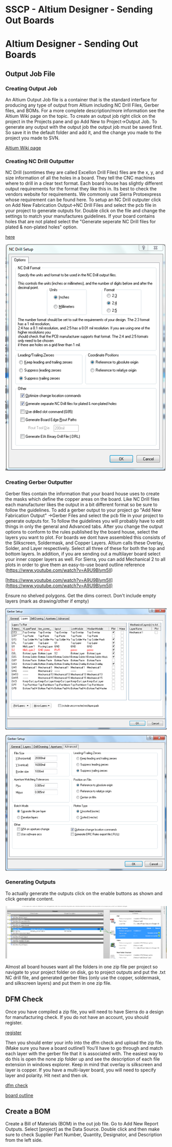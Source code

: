 # SSCP - Altium Designer - Sending Out Boards

# Altium Designer - Sending Out Boards

## Output Job File

[](#h.rhtf37q3zdq)

### Creating Output Job

[](#h.trpilvplwd40)

An Altium Output Job file is a container that is the standard interface for producing any type of output from Altium including NC Drill Files, Gerber files, and BOMs. For a more complete description/more information see the Altium Wiki page on the topic. To create an output job right click on the project in the Projects pane and go Add New to Project->Output Job. To generate any output with the output job the output job must be saved first. So save it in the default folder and add it, and the change you made to the project you made to SVN. 

[ Altium Wiki page](http://wiki.altium.com/display/ADOH/Design+to+Manufacturing)

### Creating NC Drill Outputter

[](#h.34yg5xly40fm)

NC Drill (somtimes they are called Excellon Drill Files) files are the x, y, and size information of all the holes in a board. They tell the CNC machines where to drill in a clear text format. Each board house has slightly different output requirements for the format they like this in. Its best to check the vendors website for requirements. We commonly use Sierra Protoexpress whose requirement can be found here. To setup an NC Drill outputer click on Add New Fabrication Output->NC Drill Files and select the pcb file in your project to generate outputs for. Double click on the file and change the settings to match your manufactures guidelines. If your board contains holes that are not plated select the "Generate seperate NC Drill files for plated & non-plated holes" option. 

[ here](https://www.protoexpress.com/content/noTouch.jsp?XXREFPATH=TOPMENU-PRODSVCS)

![](../../../../../assets/image_8d03eea074.png)

### Creating Gerber Outputter

[](#h.x1whtiwj8loy)

Gerber files contain the information that your board house uses to create the masks which define the copper areas on the board. Like NC Drill files each manufacturer likes the output in a bit different format so be sure to follow the guidelines. To add a gerber output to your project go "Add New Fabrication Output" ->Gerber Files and select the pcb file in your project to generate outputs for. To follow the guidelines you will probably have to edit things in only the general and Advanced tabs. After you change the output options to conform to the rules published by the board house, select the layers you want to plot. For boards we dont have assembled this consists of the Silkscreen, Soldermask, and Copper Layers. Altium calls these Overlay, Solder, and Layer respectively. Select all three of these for both the top and bottom layers. In addition, if you are sending out a multilayer board select your inner copper layers as well. For Sierra, you can add Mechanical 2 to all plots in order to give them an easy-to-use board outline reference (https://www.youtube.com/watch?v=A9U9Blym5lI)

[https://www.youtube.com/watch?v=A9U9Blym5lI](https://www.youtube.com/watch?v=A9U9Blym5lI)

Ensure no shelved polygons. Get the dims correct. Don't include empty layers (mark as drawing/other if empty)

![](../../../../../assets/image_b2034e51d8.png)

![](../../../../../assets/image_0c8689b0f4.png)

### Generating Outputs

[](#h.rf0ddg4catla)

To actually generate the outputs click on the enable buttons as shown and click generate content. 

![](../../../../../assets/image_55a5ff9040.png)

Almost all board houses want all the folders in one zip file per project so navigate to your project folder on disk, go to project outputs and put the .txt NC drill file, and generated gerber files (only use the copper, soldermask, and silkscreen layers) and put them in one zip file. 

## DFM Check

[](#h.tx0gzv5fzamy)

Once you have compiled a zip file, you will need to have Sierra do a design for manufacturing check. If you do not have an account, you should register.

[ register](https://www.protoexpress.com/user/register.jsp)

Then you should enter your info into the dfm check and upload the zip file. (Make sure you have a board outline!) You'll have to go through and match each layer with the gerber file that it is associated with. The easiest way to do this is open the none zip folder up and see the description of each file extension in windows explorer. Keep in mind that overlay is silkscreen and layer is copper. If you have a multi-layer board, you will need to specify layer and polarity. Hit next and then ok.

[ dfm check](https://www.protoexpress.com/dfm/index.jsp)

[ board outline](/stanford.edu/testduplicationsscp/home/sscp-2012-2013/electrical-2012-2013/design-references/creating-a-board-outline)

## Create a BOM

[](#h.f324uf7lsx2u)

Create a Bill of Materials (BOM) in the out job file. Go to Add New Report Outputs. Select [project] as the Data Source. Double click and then make sure to check Supplier Part Number, Quantity, Designator, and Description from the left side.

